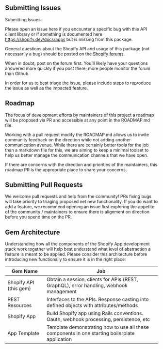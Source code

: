 
Submitting Issues
-----------------
Submitting Issues

Please open an issue here if you encounter a specific bug with this API client library or if something is documented here https://shopify.dev/docs/apps but is missing from this package.

General questions about the Shopify API and usage of this package (not necessarily a bug) should be posted on the [Shopify forums](https://community.shopify.com/c/partners-and-developers/ct-p/appdev).

When in doubt, post on the forum first. You'll likely have your questions answered more quickly if you post there; more people monitor the forum than Github.

In order for us to best triage the issue, please include steps to reproduce the issue as well as the impacted feature.

## Roadmap

The focus of development efforts by maintainers of this project a roadmap will be proposed via PR and accessible at any point in the ROADMAP.md file.

Working with a pull request modify the ROADMAP.md allows us to invite community feedback on the direction while not adding another communication avenue. While there are certainly better tools for the job than a markdown file for this, we are aiming to keep a minimal toolset to help us better manage the communication channels that we have open.

If there are concerns with the direction and priorities of the maintainers, this roadmap PR is the appropriate place to share your concerns.

## Submitting Pull Requests

We welcome pull requests and help from the community! PRs fixing bugs will take priority to triaging proposed net new functionality. If you do want to add a feature, we recommend opening an issue first exploring the appetite of the community / maintainers to ensure there is alignment on direction before you spend time on the PR.

## Gem Architecture
Understanding how all the components of the Shopify App development stack work together will help best understand what level of abstraction a feature is meant to be applied. Please consider this architecture before introducing new functionally to ensure it is in the right place:

| Gem Name | Job |
|---|---|
| Shopify API (this gem) | Obtain a session, clients for APIs (REST, GraphQL), error handling, webhook management |
| REST Resources | Interfaces to the APIs. Response casting into defined objects with attributes/methods |
| Shopify App | Build Shopify app using Rails conventions. Oauth, webhook processing, persistence, etc |
| App Template | Template demonstrating how to use all these components in one starting boilerplate application |
